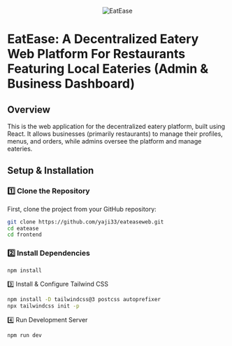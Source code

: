 <p align="center">
  <img src="https://github.com/user-attachments/assets/7977ece5-f747-4789-b55e-a34f3ee0d4e0" alt="EatEase">
</p>


# EatEase: A Decentralized Eatery Web Platform For Restaurants Featuring Local Eateries (Admin & Business Dashboard)

## Overview
This is the web application for the decentralized eatery platform, built using React. It allows businesses (primarily restaurants) to manage their profiles, menus, and orders, while admins oversee the platform and manage eateries.

## Setup & Installation

### 1️⃣ Clone the Repository
First, clone the project from your GitHub repository:
```sh
git clone https://github.com/yaji33/eateaseweb.git
cd eatease
cd frontend
```

### 2️⃣ Install Dependencies
```sh
npm install
```

3️⃣ Install & Configure Tailwind CSS
```sh
npm install -D tailwindcss@3 postcss autoprefixer
npx tailwindcss init -p
```
4️⃣ Run Development Server
```sh
npm run dev
```
